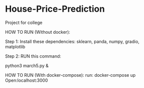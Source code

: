 # House-Price-Prediction
Project for college

HOW TO RUN (Without docker):

Step 1:
 Install these dependencies: sklearn, panda, numpy, gradio, matplotlib

Step 2:
RUN this command:

python3 march5.py &


HOW TO RUN (With docker-compose):
run: docker-compose up
Open:localhost:3000

